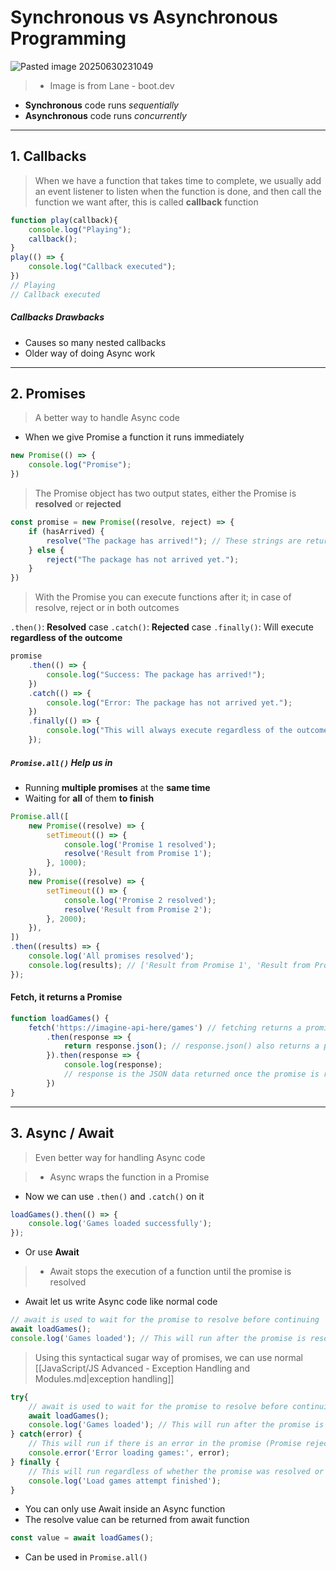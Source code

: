 # Synchronous vs Asynchronous Programming
![Pasted image 20250630231049](https://github.com/user-attachments/assets/3cf492ef-0a64-4b98-845c-684609a3dd2a)
> - Image is from Lane - boot.dev
- **Synchronous** code runs *sequentially* 
- **Asynchronous** code runs *concurrently*
---
## 1. Callbacks
> When we have a function that takes time to complete, we usually add an event listener to listen when the function is done, and then call the function we want after, this is called **callback** function

```js
function play(callback){
    console.log("Playing");
    callback();
}
play(() => {
    console.log("Callback executed");
})
// Playing
// Callback executed
```
##### Callbacks Drawbacks
- Causes so many nested callbacks
- Older way of doing Async work
---
## 2. Promises
> A better way to handle Async code
- When we give Promise a function it runs immediately
```js
new Promise(() => {
	console.log("Promise");
})
```
> The Promise object has two output states, either the Promise is **resolved** or **rejected**

```js
const promise = new Promise((resolve, reject) => {
    if (hasArrived) {
        resolve("The package has arrived!"); // These strings are returned
    } else {
        reject("The package has not arrived yet.");
    }
})
```
> With the Promise you can execute functions after it; in case of resolve, reject or in both outcomes

`.then()`: **Resolved** case
`.catch()`: **Rejected** case
`.finally()`: Will execute **regardless of the outcome**
```js
promise
    .then(() => {
        console.log("Success: The package has arrived!");
    })
    .catch(() => {
        console.log("Error: The package has not arrived yet.");
    })
    .finally(() => {
        console.log("This will always execute regardless of the outcome.");
    });
```

##### `Promise.all()` Help us in 
- Running **multiple promises** at the **same time** 
- Waiting for **all** of them **to finish**
```js
Promise.all([
    new Promise((resolve) => {
        setTimeout(() => {
            console.log('Promise 1 resolved');
            resolve('Result from Promise 1');
        }, 1000);
    }),
    new Promise((resolve) => {
        setTimeout(() => {
            console.log('Promise 2 resolved');
            resolve('Result from Promise 2');
        }, 2000);
    }),
])
.then((results) => {
    console.log('All promises resolved');
    console.log(results); // ['Result from Promise 1', 'Result from Promise 2']
});
```
#### Fetch, it returns a **Promise**
```js
function loadGames() {
    fetch('https://imagine-api-here/games') // fetching returns a promise
		.then(response => {
			return response.json(); // response.json() also returns a promise
		}).then(response => {
			console.log(response); 
			// response is the JSON data returned once the promise is resolved
		})
}
```

---
## 3. Async / Await
> Even better way for handling Async code

> - Async wraps the function in a Promise
- Now we can use `.then()` and `.catch()` on it
```js
loadGames().then(() => {
    console.log('Games loaded successfully');
});
```
- Or use **Await**

> - Await stops the execution of a function until the promise is resolved
- Await let us write Async code like normal code
```js
// await is used to wait for the promise to resolve before continuing
await loadGames();
console.log('Games loaded'); // This will run after the promise is resolved
```
> Using this syntactical sugar way of promises, we can use normal [[JavaScript/JS Advanced - Exception Handling and Modules.md|exception handling]]

```js
try{
    // await is used to wait for the promise to resolve before continuing
    await loadGames();
    console.log('Games loaded'); // This will run after the promise is resolved
} catch(error) {
    // This will run if there is an error in the promise (Promise rejected)
    console.error('Error loading games:', error);
} finally {
    // This will run regardless of whether the promise was resolved or rejected
    console.log('Load games attempt finished');
}
```
- You can only use Await inside an Async function
- The resolve value can be returned from await function
```js
const value = await loadGames();
```
- Can be used in `Promise.all()`
